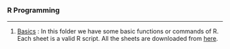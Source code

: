 ### R Programming

----------------------------------------------------------------------------
1. [Basics](Basics/) : In this folder we have some basic functions or commands of R. Each sheet is a valid R script. All the sheets are downloaded from [here](http://had.co.nz/stat480/r/).